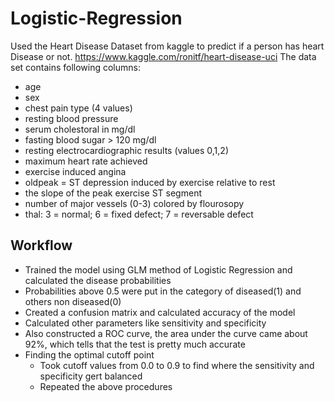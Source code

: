 # Logistic-Regression

Used the Heart Disease Dataset from kaggle to predict if a person has heart Disease or not.
https://www.kaggle.com/ronitf/heart-disease-uci
The data set contains following columns:
- age
- sex
- chest pain type (4 values)
- resting blood pressure
- serum cholestoral in mg/dl
- fasting blood sugar > 120 mg/dl
- resting electrocardiographic results (values 0,1,2)
- maximum heart rate achieved
- exercise induced angina
- oldpeak = ST depression induced by exercise relative to rest
- the slope of the peak exercise ST segment
- number of major vessels (0-3) colored by flourosopy
- thal: 3 = normal; 6 = fixed defect; 7 = reversable defect

## Workflow
- Trained the model using GLM method of Logistic Regression and calculated the disease probabilities
- Probabilities above 0.5 were put in the category of diseased(1) and others non diseased(0)
- Created a confusion matrix and calculated accuracy of the model
- Calculated other parameters like sensitivity and specificity
- Also constructed a ROC curve, the area under the curve came about 92%, which tells that the test is pretty much accurate
- Finding the optimal cutoff point
  - Took cutoff values from 0.0 to 0.9 to find where the sensitivity and specificity gert balanced
  - Repeated the above procedures 
